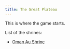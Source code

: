 ```yaml
---
title: The Great Plateau
---
```

This is where the game starts.

List of the shrines:
 - [Oman Au Shrine][oman-au-shrine]
 
 <!-- INTERNAL LINKS -->
 [oman-au-shrine]: /shrines/oman_au_shrine/index.md

